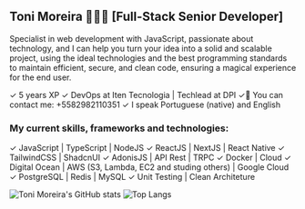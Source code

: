 ## Toni Moreira 👨🏻‍💻 [Full-Stack Senior Developer]

Specialist in web development with JavaScript, passionate about technology, and I can help you turn your idea into a solid and scalable project, using the ideal technologies and the best programming standards to maintain efficient, secure, and clean code, ensuring a magical experience for the end user.

✓ 5 years XP
✓ DevOps at Iten Tecnologia | Techlead at DPI
✓📱 You can contact me: +5582982110351
✓ I speak Portuguese (native) and English

### My current skills, frameworks and technologies:
✓ JavaScript | TypeScript | NodeJS
✓ ReactJS | NextJS | React Native
✓ TailwindCSS | ShadcnUI
✓ AdonisJS | API Rest | TRPC
✓ Docker | Cloud
✓ Digital Ocean | AWS (S3, Lambda, EC2 and studing others) | Google Cloud
✓ PostgreSQL | Redis | MySQL
✓ Unit Testing | Clean Architeture

![Toni Moreira's GitHub stats](https://github-readme-stats.vercel.app/api/?username=tonimoreiraa&show_icons=true&title_color=fff&icon_color=79ff97&text_color=9f9f9f&bg_color=151515)
![Top Langs](https://github-readme-stats.vercel.app/api/top-langs/?username=tonimoreiraa&layout=compact&title_color=fff&icon_color=79ff97&text_color=9f9f9f&bg_color=151515)
